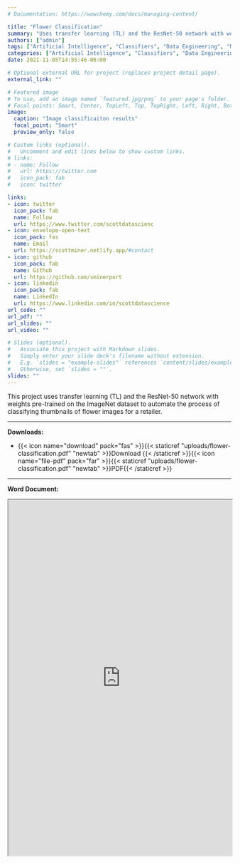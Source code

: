 ```yaml
---
# Documentation: https://wowchemy.com/docs/managing-content/

title: "Flower Classification"
summary: "Uses transfer learning (TL) and the ResNet-50 network with weights pre-trained on the ImageNet dataset to automate the process of classifying thumbnails of flower images for a retailer"
authors: ["admin"]
tags: ["Artificial Intelligence", "Classifiers", "Data Engineering", "Machine Learning", "Software Engineering" ]
categories: ["Artificial Intelligence", "Classifiers", "Data Engineering", "Machine Learning", "Software Engineering" ]
date: 2021-11-05T14:55:46-06:00

# Optional external URL for project (replaces project detail page).
external_link: ""

# Featured image
# To use, add an image named `featured.jpg/png` to your page's folder.
# Focal points: Smart, Center, TopLeft, Top, TopRight, Left, Right, BottomLeft, Bottom, BottomRight.
image:
  caption: "Image classificaiton results"
  focal_point: "Smart"
  preview_only: false

# Custom links (optional).
#   Uncomment and edit lines below to show custom links.
# links:
# - name: Follow
#   url: https://twitter.com
#   icon_pack: fab
#   icon: twitter

links:
- icon: twitter
  icon_pack: fab
  name: Follow
  url: https://www.twitter.com/scottdatascienc
- icon: envelope-open-text
  icon_pack: fas
  name: Email
  url: https://scottminer.netlify.app/#contact
- icon: github
  icon_pack: fab
  name: Github
  url: https://github.com/sminerport
- icon: linkedin
  icon_pack: fab
  name: LinkedIn
  url: https://www.linkedin.com/in/scottdatascience
url_code: ""
url_pdf: ""
url_slides: ""
url_video: ""

# Slides (optional).
#   Associate this project with Markdown slides.
#   Simply enter your slide deck's filename without extension.
#   E.g. `slides = "example-slides"` references `content/slides/example-slides.md`.
#   Otherwise, set `slides = ""`.
slides: ""
---
```

This project uses transfer learning (TL) and the ResNet-50 network with weights pre-trained on the ImageNet dataset to automate the process of classifying thumbnails of flower images for a retailer.

<hr/>

**Downloads:**

<ul>
	<li>{{< icon name="download" pack="fas" >}}{{< staticref "uploads/flower-classification.pdf" "newtab" >}}Download {{< /staticref >}}{{< icon name="file-pdf" pack="far" >}}{{< staticref "uploads/flower-classification.pdf" "newtab" >}}PDF{{< /staticref >}}</li>
</ul>
<hr/>

**Word Document:**
<iframe src="https://onedrive.live.com/embed?cid=5B8EDCFD5CE8D99E&resid=5B8EDCFD5CE8D99E%21439023&authkey=AAOaWXiXcILPMGM&em=2" width="100%" height="800" frameborder="1" scrolling="yes"></iframe>

